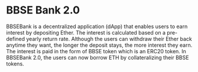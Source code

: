 # BBSE Bank 2.0

BBSEBank is a decentralized application (dApp) that enables users to earn interest by depositing Ether.
The interest is calculated based on a pre-defined yearly return rate. Although the users can withdraw their Ether back anytime they want, the longer the deposit stays, the more interest they earn. The interest is paid in the form of BBSE token which is an ERC20 token. In BBSEBank 2.0, the users can now borrow ETH by collateralizing their BBSE tokens.
